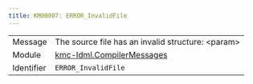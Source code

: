 ```yaml
---
title: KM00007: ERROR_InvalidFile
---
```


|            |           |
|------------|---------- |
| Message    | The source file has an invalid structure: &lt;param&gt; |
| Module     | [kmc-ldml.CompilerMessages](kmc-ldml.compilermessages) |
| Identifier | `ERROR_InvalidFile` |


